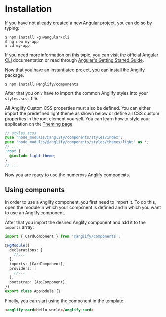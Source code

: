 # Installation

If you have not already created a new Angular project, you can do so by typing:

```shell
$ npm install -g @angular/cli
$ ng new my-app
$ cd my-app
```

If you need more information on this topic, you can visit the official
[Angular CLI](https://angular.io/cli) documentation or read through
[Angular's Getting Started Guide](https://angular.io/start).

Now that you have an instantiated project, you can install the Anglify package.

```shell
$ npm install @anglify/components
```

After that you only have to import the common Anglify styles into your `styles.scss` file.

All Anglify Custom CSS properties must also be defined. You can either import the predefined light theme as shown below or define all CSS
custom properties in the root element yourself. You can learn how to style your application on the
[Theming page](/getting-started/theming)

```scss
// styles.scss
@use 'node_modules/@anglify/components/styles/index';
@use 'node_modules/@anglify/components/styles/themes/light' as *;
// ...
:root {
  @include light-theme;
}
// ...
```

Now you are ready to use the numerous Anglify components.

## Using components

In order to use a Anglify component, you first need to import it. To do this, open the module in which your component is defined and in which you want to use an Anglify component.

After that you import the desired Anglify component and add it to the `imports` array:

```typescript
import { CardComponent } from '@anglify/components';

@NgModule({
  declarations: [
    //...
  ],
  imports: [CardComponent],
  providers: [
    //...
  ],
  bootstrap: [AppComponent],
})
export class AppModule {}
```

Finally, you can start using the component in the template:

```html
<anglify-card>Hello world</anglify-card>
```
